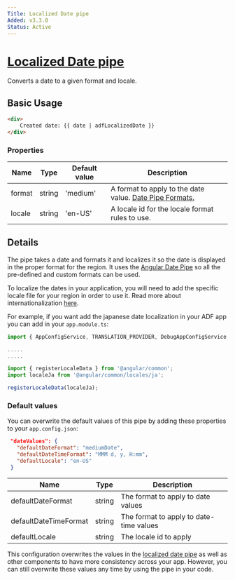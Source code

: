```yaml
---
Title: Localized Date pipe
Added: v3.3.0
Status: Active
---
```


# [Localized Date pipe](../../../lib/core/pipes/localized-date.pipe.ts "Defined in localized-date.pipe.ts")

Converts a date to a given format and locale.

## Basic Usage

<!-- {% raw %} -->

```HTML
<div>
    Created date: {{ date | adfLocalizedDate }}
</div>
```

<!-- {% endraw %} -->

### Properties

| Name | Type | Default value | Description |
| ---- | ---- | ------------- | ----------- |
| format | string | 'medium' | A format to apply to the date value. [Date Pipe Formats.](https://angular.io/api/common/DatePipe#custom-format-options) |
| locale | string | 'en-US' | A locale id for the locale format rules to use. |

## Details

The pipe takes a date and formats it and localizes it so the date is displayed in the proper format for the region. It uses the [Angular Date Pipe](https://angular.io/api/common/DatePipe#custom-format-options) so all the pre-defined and custom formats can be used. 

To localize the dates in your application, you will need to add the specific locale file for your region in order to use it. Read more about internationalization [here](https://angular.io/guide/i18n#i18n-pipes).

For example, if you want add the japanese date localization in your ADF app you can add in your `app.module.ts`:

```typescript
import { AppConfigService, TRANSLATION_PROVIDER, DebugAppConfigService, CoreModule, CoreAutomationService } from '@alfresco/adf-core';

.....
.....

import { registerLocaleData } from '@angular/common';
import localeJa from '@angular/common/locales/ja';

registerLocaleData(localeJa);
```

### Default values

You can overwrite the default values of this pipe by adding these properties to your `app.config.json`:

```json
 "dateValues": {
   "defaultDateFormat": "mediumDate",
   "defaultDateTimeFormat": "MMM d, y, H:mm",
   "defaultLocale": "en-US"
 }
```

| Name | Type | Description |
| ---- | ---- | ----------- |
| defaultDateFormat | string | The format to apply to date values |
| defaultDateTimeFormat | string | The format to apply to date-time values |
| defaultLocale | string | The locale id to apply |

This configuration overwrites the values in the [localized date pipe](../../core/pipes/localized-date.pipe.md) as well as other components to have more consistency across your app. However, you can still overwrite these values any time by using the pipe in your code. 
